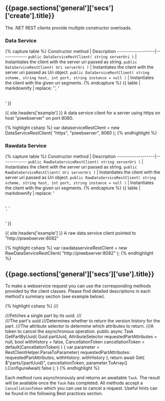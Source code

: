 <h2 id="{{page.sections['general']['secs']['create'].anchor}}">{{page.sections['general']['secs']['create'].title}}</h2>


The .NET REST clients provide multiple constructor overloads.

### Data Service

{% capture table %}
Constructor method | Description
-------------------|-------------
```public DataServiceRestClient( string serverUri )``` | Instantiates the client with the server uri passed as string.
```public DataServiceRestClient( Uri serverUri )``` | Instantiates the client with the server uri passed as Uri object.
```public DataServiceRestClient( string scheme, string host, int port, string instance = null )``` | Instantiates the client with the given uri segments.
{% endcapture %}
{{ table | markdownify | replace: '<table>', '<table class="table table-hover">' }}

{{ site.headers['example'] }} A data service client for a server using https on host "piwebserver" on port 8080.

{% highlight csharp %}
var dataserviceRestClient = new DataServiceRestClient( "https", "piwebserver", 8080 );
{% endhighlight %}


### Rawdata Service

{% capture table %}
Constructor method | Description
-------------------|-------------
```public RawDataServiceRestClient( string serverUri )``` | Instantiates the client with the server uri passed as string.
```public RawDataServiceRestClient( Uri serverUri )``` | Instantiates the client with the server uri passed as Uri object.
```public RawDataServiceRestClient( string scheme, string host, int port, string instance = null )``` | Instantiates the client with the given uri segments.
{% endcapture %}
{{ table | markdownify | replace: '<table>', '<table class="table table-hover">' }}

{{ site.headers['example'] }} A raw data service client pointed to "http://piwebserver:8082"

{% highlight csharp %}
var rawdataserviceRestClient = new RawDataServiceRestClient( "http://piwebserver:8082" );
{% endhighlight %}

<h2 id="{{page.sections['general']['secs']['use'].anchor}}">{{page.sections['general']['secs']['use'].title}}</h2>


To make a webservice request you can use the corresponding methods provided by the client classes. Please find detailed descriptions in each method's summary section (see example below).

{% highlight csharp %}
///<summary>
///Fetches a single part by its uuid.
///</summary>
///<param name="partUuid">The part's uuid</param>
///<param name="withHistory">Determines whether to return the version history for the part.</param>
///<param name="requestedPartAttributes">The attribute selector to determine which attributes to return.</param>
///<param name="cancellationToken">A token to cancel the asynchronous operation.</param>
public async Task<InspectionPlanPart> GetPartByUuid( Guid partUuid, AttributeSelector requestedPartAttributes = null, bool withHistory = false, CancellationToken cancellationToken = default(CancellationToken) )
{
  var parameter =
   RestClientHelper.ParseToParameter( requestedPartAttributes: requestedPartAttributes, withHistory: withHistory );
  return
   await Get<InspectionPlanPart>( $"parts/{partUuid}", cancellationToken, parameter.ToArray() ).ConfigureAwait( false );
}
{% endhighlight %}

Each method runs asynchronously and returns an awaitable `Task`. The result will be available once the `Task` has completed. All methods accept a `CancellationToken` which you can use to cancel a request.
Useful hints can be found in the following Best practices section.
